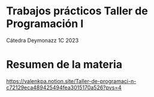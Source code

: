# Trabajos prácticos Taller de Programación I

Cátedra Deymonazz
1C 2023

# Resumen de la materia
https://valenkpa.notion.site/Taller-de-programaci-n-c72129eca489425494fea3015170a526?pvs=4
